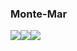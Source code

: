 ### Monte-Mar

![](https://i.ibb.co/vZHJ0Wt/Home.png)![](https://i.ibb.co/M9McntR/Login.png)![](https://i.ibb.co/zGtXqLt/Registro.png)
